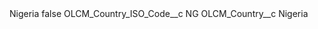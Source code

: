 <?xml version="1.0" encoding="UTF-8"?>
<CustomMetadata xmlns="http://soap.sforce.com/2006/04/metadata" xmlns:xsi="http://www.w3.org/2001/XMLSchema-instance" xmlns:xsd="http://www.w3.org/2001/XMLSchema">
    <label>Nigeria</label>
    <protected>false</protected>
    <values>
        <field>OLCM_Country_ISO_Code__c</field>
        <value xsi:type="xsd:string">NG</value>
    </values>
    <values>
        <field>OLCM_Country__c</field>
        <value xsi:type="xsd:string">Nigeria</value>
    </values>
</CustomMetadata>
